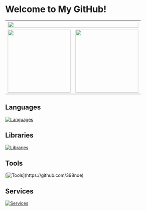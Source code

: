 # Welcome to My GitHub!
<table>
  <tr>
    <td colspan="2">
      <div align="center">
        <img width="100%" src="http://github-profile-summary-cards.vercel.app/api/cards/profile-details?username=zawataku&theme=transparent">
      </div>
    </td>
  <tr>
    <td width="50%">
      <div align="center">
        <img height="200px" src="https://github-readme-stats.vercel.app/api?username=zawataku&count_private=true&show_icons=true&show_icons=true&rank_icon=github&theme=transparent&hide_border=true">
      </div>
    </td>
    <td width="50%">
      <div align="center">
        <img height="200px" src="https://github-readme-stats.vercel.app/api/top-langs/?username=zawataku&layout=compact&langs_count=8&theme=transparent&hide_border=true">
      </div>
    </td>
  </tr>
</table>

## Languages
[![Languages](https://skillicons.dev/icons?i=html,css,js,ts,py,cpp)](https://github.com/398noe)
## Libraries
[![Libraries](https://skillicons.dev/icons?i=react,nextjs,vue,vite,tailwind,bootstrap,prisma)](https://github.com/398noe)
## Tools
[![Tools](https://skillicons.dev/icons?i=vscode,docker,figma,)](https://github.com/398noe)
## Services
[![Services](https://skillicons.dev/icons?i=github,vercel)](https://github.com/398noe)
